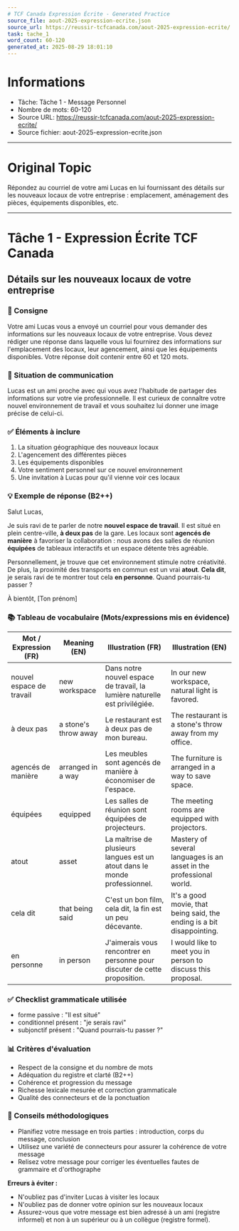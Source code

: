 ```yaml
---
# TCF Canada Expression Écrite - Generated Practice
source_file: aout-2025-expression-ecrite.json
source_url: https://reussir-tcfcanada.com/aout-2025-expression-ecrite/
task: tache_1
word_count: 60-120
generated_at: 2025-08-29 18:01:10
---
```


# Informations
- Tâche: Tâche 1 - Message Personnel
- Nombre de mots: 60-120
- Source URL: https://reussir-tcfcanada.com/aout-2025-expression-ecrite/
- Source fichier: aout-2025-expression-ecrite.json

---

# Original Topic
Répondez au courriel de votre ami Lucas en lui fournissant des détails sur les nouveaux locaux de votre entreprise : emplacement, aménagement des pièces, équipements disponibles, etc.

---

# Tâche 1 - Expression Écrite TCF Canada
## Détails sur les nouveaux locaux de votre entreprise

### 📝 Consigne
Votre ami Lucas vous a envoyé un courriel pour vous demander des informations sur les nouveaux locaux de votre entreprise. Vous devez rédiger une réponse dans laquelle vous lui fournirez des informations sur l'emplacement des locaux, leur agencement, ainsi que les équipements disponibles. Votre réponse doit contenir entre 60 et 120 mots.

### 🎯 Situation de communication
Lucas est un ami proche avec qui vous avez l'habitude de partager des informations sur votre vie professionnelle. Il est curieux de connaître votre nouvel environnement de travail et vous souhaitez lui donner une image précise de celui-ci.

### ✅ Éléments à inclure
1. La situation géographique des nouveaux locaux
2. L'agencement des différentes pièces
3. Les équipements disponibles
4. Votre sentiment personnel sur ce nouvel environnement
5. Une invitation à Lucas pour qu'il vienne voir ces locaux

### 💡 Exemple de réponse (B2++)
Salut Lucas,

Je suis ravi de te parler de notre **nouvel espace de travail**. Il est situé en plein centre-ville, **à deux pas** de la gare. Les locaux sont **agencés de manière** à favoriser la collaboration : nous avons des salles de réunion **équipées** de tableaux interactifs et un espace détente très agréable.

Personnellement, je trouve que cet environnement stimule notre créativité. De plus, la proximité des transports en commun est un vrai **atout**. **Cela dit**, je serais ravi de te montrer tout cela **en personne**. Quand pourrais-tu passer ?

À bientôt,
[Ton prénom]

### 📚 Tableau de vocabulaire (Mots/expressions mis en évidence)

| Mot / Expression (FR) | Meaning (EN) | Illustration (FR) | Illustration (EN) |
|---|---|---|---|
| nouvel espace de travail | new workspace | Dans notre nouvel espace de travail, la lumière naturelle est privilégiée. | In our new workspace, natural light is favored. |
| à deux pas | a stone's throw away | Le restaurant est à deux pas de mon bureau. | The restaurant is a stone's throw away from my office. |
| agencés de manière | arranged in a way | Les meubles sont agencés de manière à économiser de l'espace. | The furniture is arranged in a way to save space. |
| équipées | equipped | Les salles de réunion sont équipées de projecteurs. | The meeting rooms are equipped with projectors. |
| atout | asset | La maîtrise de plusieurs langues est un atout dans le monde professionnel. | Mastery of several languages is an asset in the professional world. |
| cela dit | that being said | C'est un bon film, cela dit, la fin est un peu décevante. | It's a good movie, that being said, the ending is a bit disappointing. |
| en personne | in person | J'aimerais vous rencontrer en personne pour discuter de cette proposition. | I would like to meet you in person to discuss this proposal. |

### ✅ Checklist grammaticale utilisée
- forme passive : "Il est situé"
- conditionnel présent : "je serais ravi"
- subjonctif présent : "Quand pourrais-tu passer ?"

### 📊 Critères d'évaluation
- Respect de la consigne et du nombre de mots
- Adéquation du registre et clarté (B2++)
- Cohérence et progression du message
- Richesse lexicale mesurée et correction grammaticale
- Qualité des connecteurs et de la ponctuation

### 🔧 Conseils méthodologiques
- Planifiez votre message en trois parties : introduction, corps du message, conclusion
- Utilisez une variété de connecteurs pour assurer la cohérence de votre message
- Relisez votre message pour corriger les éventuelles fautes de grammaire et d'orthographe

**Erreurs à éviter :**
- N'oubliez pas d'inviter Lucas à visiter les locaux
- N'oubliez pas de donner votre opinion sur les nouveaux locaux
- Assurez-vous que votre message est bien adressé à un ami (registre informel) et non à un supérieur ou à un collègue (registre formel).